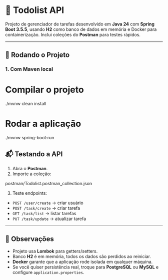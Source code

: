 # 📝 Todolist API

Projeto de gerenciador de tarefas desenvolvido em **Java 24** com **Spring Boot 3.5.5**, usando **H2** como banco de dados em memória e Docker para containerização. Inclui coleções do **Postman** para testes rápidos.

---

## 🚀 Rodando o Projeto

### 1. Com Maven local

# Compilar o projeto
./mvnw clean install

# Rodar a aplicação
./mvnw spring-boot:run



## 📬 Testando a API

1. Abra o **Postman**.  
2. Importe a coleção:

postman/Todolist.postman_collection.json

3. Teste endpoints:

- `POST /user/create` → criar usuário
- `POST /task/create` → criar tarefa
- `GET /task/list` → listar tarefas
- `PUT /task/update` → atualizar tarefa


---

## 🔧 Observações

- Projeto usa **Lombok** para getters/setters.  
- Banco **H2** é em memória, todos os dados são perdidos ao reiniciar.  
- **Docker** garante que a aplicação rode isolada em qualquer máquina.  
- Se você quiser persistência real, troque para **PostgreSQL** ou **MySQL** e configure `application.properties`.
